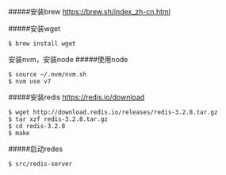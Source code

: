 #####安装brew https://brew.sh/index_zh-cn.html

#####安装wget
```
$ brew install wget
```
安装nvm，安装node
#####使用node
```
$ source ~/.nvm/nvm.sh
$ nvm use v7
```
#####安装redis https://redis.io/download
```
$ wget http://download.redis.io/releases/redis-3.2.8.tar.gz
$ tar xzf redis-3.2.8.tar.gz
$ cd redis-3.2.8
$ make
```
#####启动redes
```
$ src/redis-server
```
